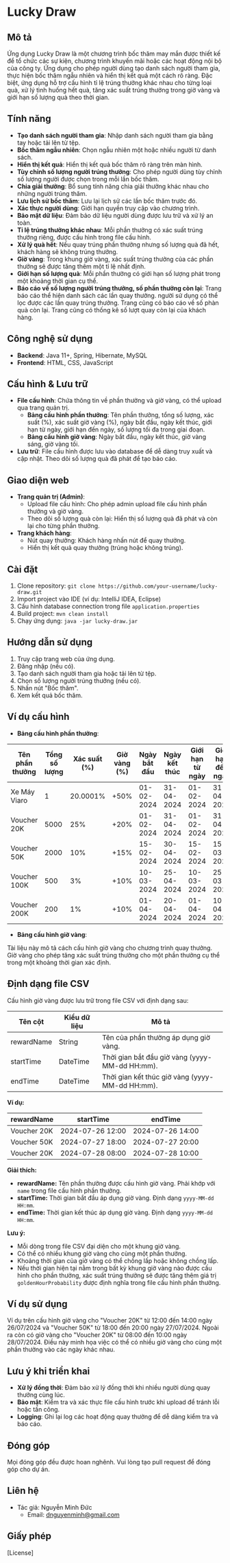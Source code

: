 # Lucky Draw

## Mô tả

Ứng dụng Lucky Draw là một chương trình bốc thăm may mắn được thiết kế để tổ chức các sự kiện, chương trình khuyến mãi hoặc các hoạt động nội bộ của công ty. Ứng dụng cho phép người dùng tạo danh sách người tham gia, thực hiện bốc thăm ngẫu nhiên và hiển thị kết quả một cách rõ ràng. Đặc biệt, ứng dụng hỗ trợ cấu hình tỉ lệ trúng thưởng khác nhau cho từng loại quà, xử lý tình huống hết quà, tăng xác suất trúng thưởng trong giờ vàng và giới hạn số lượng quà theo thời gian.

## Tính năng

* **Tạo danh sách người tham gia**: Nhập danh sách người tham gia bằng tay hoặc tải lên từ tệp.
* **Bốc thăm ngẫu nhiên**: Chọn ngẫu nhiên một hoặc nhiều người từ danh sách.
* **Hiển thị kết quả**: Hiển thị kết quả bốc thăm rõ ràng trên màn hình.
* **Tùy chỉnh số lượng người trúng thưởng**: Cho phép người dùng tùy chỉnh số lượng người được chọn trong mỗi lần bốc thăm.
* **Chia giải thưởng**: Bổ sung tính năng chia giải thưởng khác nhau cho những người trúng thăm.
* **Lưu lịch sử bốc thăm**: Lưu lại lịch sử các lần bốc thăm trước đó.
* **Xác thực người dùng**: Giới hạn quyền truy cập vào chương trình.
* **Bảo mật dữ liệu**: Đảm bảo dữ liệu người dùng được lưu trữ và xử lý an toàn.
* **Tỉ lệ trúng thưởng khác nhau**: Mỗi phần thưởng có xác suất trúng thưởng riêng, được cấu hình trong file cấu hình.
* **Xử lý quà hết**: Nếu quay trúng phần thưởng nhưng số lượng quà đã hết, khách hàng sẽ không trúng thưởng.
* **Giờ vàng**: Trong khung giờ vàng, xác suất trúng thưởng của các phần thưởng sẽ được tăng thêm một tỉ lệ nhất định.
* **Giới hạn số lượng quà**: Mỗi phần thưởng có giới hạn số lượng phát trong một khoảng thời gian cụ thể.
* **Báo cáo về số lượng người trúng thưởng, số phần thưởng còn lại**: Trang báo cáo thể hiện danh sách các lần quay thưởng. người sử dụng có thể lọc được các lần quay trúng thưởng. Trang cũng có báo cáo về số phàn quà còn lại. Trang cũng có thống kê số lượt quay còn lại của khách hàng.

## Công nghệ sử dụng

* **Backend**: Java 11+, Spring, Hibernate, MySQL
* **Frontend**: HTML, CSS, JavaScript

## Cấu hình & Lưu trữ

* **File cấu hình**: Chứa thông tin về phần thưởng và giờ vàng, có thể upload qua trang quản trị.
    * **Bảng cấu hình phần thưởng**: Tên phần thưởng, tổng số lượng, xác suất (%), xác suất giờ vàng (%), ngày bắt đầu, ngày kết thúc, giới hạn từ ngày, giới hạn đến ngày, số lượng tối đa trong giai đoạn.
    * **Bảng cấu hình giờ vàng**: Ngày bắt đầu, ngày kết thúc, giờ vàng sáng, giờ vàng tối.
* **Lưu trữ**: File cấu hình được lưu vào database để dễ dàng truy xuất và cập nhật. Theo dõi số lượng quà đã phát để tạo báo cáo.

## Giao diện web

* **Trang quản trị (Admin)**:
    * Upload file cấu hình: Cho phép admin upload file cấu hình phần thưởng và giờ vàng.
    * Theo dõi số lượng quà còn lại: Hiển thị số lượng quà đã phát và còn lại cho từng phần thưởng.
* **Trang khách hàng**:
    * Nút quay thưởng: Khách hàng nhấn nút để quay thưởng.
    * Hiển thị kết quả quay thưởng (trúng hoặc không trúng).

## Cài đặt

1. Clone repository: `git clone https://github.com/your-username/lucky-draw.git`
2. Import project vào IDE (ví dụ: IntelliJ IDEA, Eclipse)
3. Cấu hình database connection trong file `application.properties`
4. Build project: `mvn clean install`
5. Chạy ứng dụng: `java -jar lucky-draw.jar`

## Hướng dẫn sử dụng

1. Truy cập trang web của ứng dụng.
2. Đăng nhập (nếu có).
3. Tạo danh sách người tham gia hoặc tải lên từ tệp.
4. Chọn số lượng người trúng thưởng (nếu có).
5. Nhấn nút "Bốc thăm".
6. Xem kết quả bốc thăm.

## Ví dụ cấu hình

* **Bảng cấu hình phần thưởng**:

| Tên phần thưởng | Tổng số lượng | Xác suất (%) | Giờ vàng (%) | Ngày bắt đầu | Ngày kết thúc | Giới hạn từ ngày | Giới hạn đến ngày | Số lượng tối đa |
|---|---|---|---|---|---|---|---|---|
| Xe Máy Viaro | 1 | 20.0001% | +50% | 01-02-2024 | 31-04-2024 | 01-02-2024 | 31-04-2024 | 1 xe mỗi tuần |
| Voucher 20K | 5000 | 25% | +20% | 01-02-2024 | 31-04-2024 | 01-02-2024 | 31-04-2024 | Không giới hạn |
| Voucher 50K | 2000 | 10% | +15% | 15-02-2024 | 30-04-2024 | 15-02-2024 | 15-03-2024 | 500 cái |
| Voucher 100K | 500 | 3% | +10% | 10-03-2024 | 25-04-2024 | 10-03-2024 | 25-03-2024 | 100 cái |
| Voucher 200K | 200 | 1% | +10% | 01-04-2024 | 20-04-2024 | 01-04-2024 | 10-04-2024 | 10 cái mỗi ngày |

* **Bảng cấu hình giờ vàng**:

Tài liệu này mô tả cách cấu hình giờ vàng cho chương trình quay thưởng. Giờ vàng cho phép tăng xác suất trúng thưởng cho một phần thưởng cụ thể trong một khoảng thời gian xác định.

## Định dạng file CSV

Cấu hình giờ vàng được lưu trữ trong file CSV với định dạng sau:

Tên cột        | Kiểu dữ liệu | Mô tả
----------------|--------------|-----------------------------------------------------------------------------
rewardName     | String       | Tên của phần thưởng áp dụng giờ vàng.
startTime      | DateTime     | Thời gian bắt đầu giờ vàng (yyyy-MM-dd HH:mm).
endTime        | DateTime     | Thời gian kết thúc giờ vàng (yyyy-MM-dd HH:mm).


**Ví dụ:**

rewardName|startTime| endTime
----------------|--------------|-----------------------------------------------------------------------------
Voucher 20K|2024-07-26 12:00|2024-07-26 14:00|
|Voucher 50K|2024-07-27 18:00|2024-07-27 20:00|
|Voucher 20K|2024-07-28 08:00|2024-07-28 10:00|
**Giải thích:**

* **rewardName:** Tên phần thưởng được cấu hình giờ vàng. Phải khớp với `name` trong file cấu hình phần thưởng.
* **startTime:** Thời gian bắt đầu áp dụng giờ vàng. Định dạng `yyyy-MM-dd HH:mm`.
* **endTime:** Thời gian kết thúc áp dụng giờ vàng. Định dạng `yyyy-MM-dd HH:mm`.


**Lưu ý:**

* Mỗi dòng trong file CSV đại diện cho một khung giờ vàng.
* Có thể có nhiều khung giờ vàng cho cùng một phần thưởng.
* Khoảng thời gian của giờ vàng có thể chồng lấp hoặc không chồng lấp.
* Nếu thời gian hiện tại nằm trong bất kỳ khung giờ vàng nào được cấu hình cho phần thưởng, xác suất trúng thưởng sẽ được tăng thêm giá trị `goldenHourProbability` được định nghĩa trong file cấu hình phần thưởng.

## Ví dụ sử dụng

Ví dụ trên cấu hình giờ vàng cho "Voucher 20K" từ 12:00 đến 14:00 ngày 26/07/2024 và "Voucher 50K" từ 18:00 đến 20:00 ngày 27/07/2024. Ngoài ra còn có giờ vàng cho "Voucher 20K" từ 08:00 đến 10:00 ngày 28/07/2024.  Điều này minh họa việc có thể có nhiều giờ vàng cho cùng một phần thưởng vào các ngày khác nhau.
## Lưu ý khi triển khai

* **Xử lý đồng thời**: Đảm bảo xử lý đồng thời khi nhiều người dùng quay thưởng cùng lúc.
* **Bảo mật**: Kiểm tra và xác thực file cấu hình trước khi upload để tránh lỗi hoặc tấn công.
* **Logging**: Ghi lại log các hoạt động quay thưởng để dễ dàng kiểm tra và báo cáo.

## Đóng góp

Mọi đóng góp đều được hoan nghênh. Vui lòng tạo pull request để đóng góp cho dự án.

## Liên hệ

* Tác giả: Nguyễn Minh Đức
  * Email: dnguyenminh@gmail.com

## Giấy phép

[License]